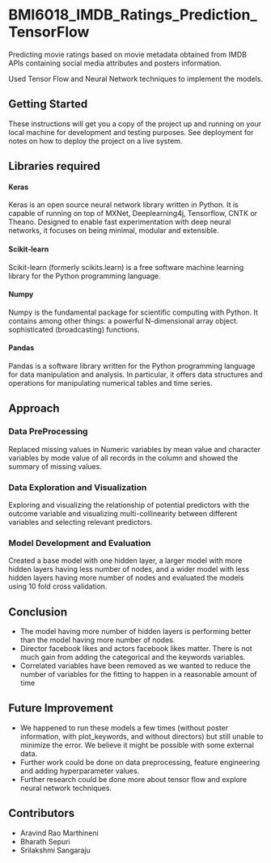 # BMI6018_IMDB_Ratings_Prediction_TensorFlow

Predicting movie ratings based on movie metadata obtained from IMDB APIs containing social media attributes and posters information.

Used Tensor Flow and Neural Network techniques to implement the models.

## Getting Started

These instructions will get you a copy of the project up and running on your local machine for development and testing purposes. See deployment for notes on how to deploy the project on a live system.

## Libraries required

#### Keras
Keras is an open source neural network library written in Python. It is capable of running on top of MXNet, Deeplearning4j, Tensorflow, CNTK or Theano. Designed to enable fast experimentation with deep neural networks, it focuses on being minimal, modular and extensible.

#### Scikit-learn
Scikit-learn (formerly scikits.learn) is a free software machine learning library for the Python programming language.

#### Numpy
Numpy is the fundamental package for scientific computing with Python. It contains among other things: a powerful N-dimensional array object. sophisticated (broadcasting) functions.

#### Pandas
Pandas is a software library written for the Python programming language for data manipulation and analysis. In particular, it offers data structures and operations for manipulating numerical tables and time series.


## Approach

### Data PreProcessing
Replaced missing values in Numeric variables by mean value and character variables by mode value of all records in the column and showed the summary of missing values.

### Data Exploration and Visualization
Exploring and visualizing the relationship of potential predictors with the outcome variable and visualizing multi-collinearity between different variables and selecting relevant predictors.

### Model Development and Evaluation 
Created a base model with one hidden layer, a larger model with more hidden layers having less number of nodes, and a wider model with less hidden layers having more number of nodes and evaluated the models using 10 fold cross validation.

## Conclusion
* The model having more number of hidden layers is performing better than the model having more number of nodes. 
* Director facebook likes and actors facebook likes matter. There is not much gain from adding the categorical and 
the keywords variables.
* Correlated variables have been removed as we wanted to reduce the number of variables for the fitting to happen 
in a reasonable amount of time

## Future Improvement
* We happened to run these models a few times (without poster information, with plot_keywords, and without directors) but still 
unable to minimize the error. We believe it might be possible with some external data.
* Further work could be done on data preprocessing, feature engineering and adding hyperparameter values.
* Further research could be done more about tensor flow and explore neural network techniques.

## Contributors
* Aravind Rao Marthineni
* Bharath Sepuri
* Srilakshmi Sangaraju 



